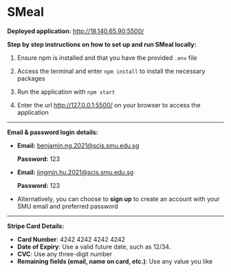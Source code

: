 # SMeal

**Deployed application:** http://18.140.65.90:5500/

**Step by step instructions on how to set up and run SMeal locally:**

1. Ensure npm is installed and that you have the provided `.env` file

2. Access the terminal and enter `npm install` to install the necessary packages

3. Run the application with `npm start`

4. Enter the url http://127.0.0.1:5500/ on your browser to access the application

---

**Email & password login details:**
- **Email:** benjamin.ng.2021@scis.smu.edu.sg

  **Password:** 123


- **Email:** jingmin.hu.2021@scis.smu.edu.sg

  **Password:** 123

- Alternatively, you can choose to **sign up** to create an account with your SMU email and preferred password

---

**Stripe Card Details:**
- **Card Number**: 4242 4242 4242 4242
- **Date of Expiry**: Use a valid future date, such as 12/34.
- **CVC**: Use any three-digit number
- **Remaining fields (email, name on card, etc.)**: Use any value you like
